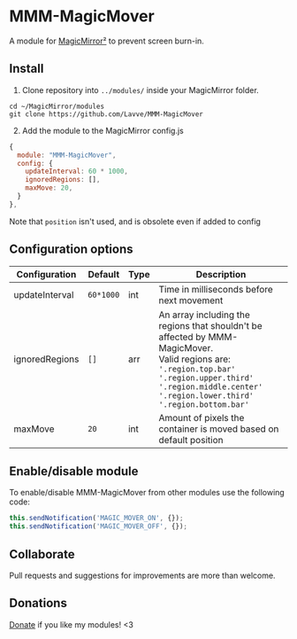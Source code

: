 # MMM-MagicMover

A module for [MagicMirror²](https://github.com/MichMich/MagicMirror) to prevent screen burn-in.

## Install

1. Clone repository into `../modules/` inside your MagicMirror folder.

```
cd ~/MagicMirror/modules
git clone https://github.com/Lavve/MMM-MagicMover
```

2. Add the module to the MagicMirror config.js

```javascript
{
  module: "MMM-MagicMover",
  config: {
    updateInterval: 60 * 1000,
    ignoredRegions: [],
    maxMove: 20,
  }
},
```

Note that `position` isn't used, and is obsolete even if added to config

## Configuration options

| Configuration  | Default   | Type | Description                                                                                                                                                                                                                                        |
| -------------- | --------- | ---- | -------------------------------------------------------------------------------------------------------------------------------------------------------------------------------------------------------------------------------------------------- |
| updateInterval | `60*1000` | int  | Time in milliseconds before next movement                                                                                                                                                                                                          |
| ignoredRegions | `[]`      | arr  | An array including the regions that shouldn't be affected by MMM-MagicMover.<br />Valid regions are:<br />`'.region.top.bar'`<br />`'.region.upper.third'`<br />`'.region.middle.center'`<br />`'.region.lower.third'`<br />`'.region.bottom.bar'` |
| maxMove        | `20`      | int  | Amount of pixels the container is moved based on default position                                                                                                                                                                                  |

## Enable/disable module

To enable/disable MMM-MagicMover from other modules use the following code:

```javascript
this.sendNotification('MAGIC_MOVER_ON', {});
this.sendNotification('MAGIC_MOVER_OFF', {});
```

## Collaborate

Pull requests and suggestions for improvements are more than welcome.

## Donations

[Donate](https://www.paypal.com/cgi-bin/webscr?cmd=_donations&business=SM9XRXUPPJM84&item_name=%40lavve+MagicMiror+Modules&currency_code=SEK) if you like my modules! <3
